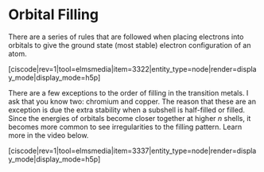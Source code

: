 <div style="float:right;margin:auto"><ebook-button title="Electron Configuration" link="https://genchem.science.psu.edu/03-3-electron-configuration"></ebook-button></div>


# Orbital Filling

There are a series of rules that are followed when placing electrons into orbitals to give the ground state (most stable) electron configuration of an atom.  

[ciscode|rev=1|tool=elmsmedia|item=3322|entity_type=node|render=display_mode|display_mode=h5p]


There are a few exceptions to the order of filling in the transition metals.  I ask that you know two: chromium and copper.  The reason that these are an exception is due the extra stability when a subshell is half-filled or filled.  Since the energies of orbitals become closer together at higher _n_ shells, it becomes more common to see irregularities to the filling pattern.  Learn more in the video below.

[ciscode|rev=1|tool=elmsmedia|item=3337|entity_type=node|render=display_mode|display_mode=h5p]


